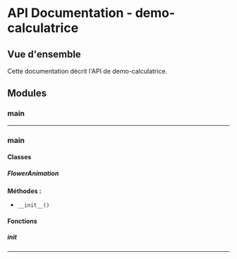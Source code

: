 # API Documentation - demo-calculatrice

## Vue d'ensemble

Cette documentation décrit l'API de demo-calculatrice.

## Modules

### main

---

### main

#### Classes

##### FlowerAnimation

**Méthodes :**

- `__init__()`

#### Fonctions

##### __init__

---

